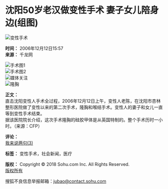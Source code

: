 # 沈阳50岁老汉做变性手术 妻子女儿陪身边(组图)

![变性手术](https://photo.sohu.com/media/qlxww.jpg)

**时间：** 2006年12月12日15:57  
**来源：** 千龙网  

![手术图1](https://photocdn.sohu.com/20061212/Img246989145.jpg)  
![手术图2](https://photocdn.sohu.com/20061212/Img246989146.jpg)  
![媒体关注](https://photocdn.sohu.com/20061212/Img246989147.jpg)  
![隆胸](https://photocdn.sohu.com/20061212/Img246989148.jpg)

**正文：**  
直击沈阳变性人手术全过程，2006年12月12日上午，变性人老陈，在沈阳市杏林整形医院做了变性以来的第二次手术，隆胸和喉结手术。变性人的妻子和女儿一直等到变性手术结束。  
据该医院院长介绍，这次手术隆胸的硅胶甲体是从英国特制的。整个手术历时一小时。（来源：CFP）  

**评论：**  
[我来说两句(3)](https://comment2.news.sohu.com/viewcomments.action?id=246989144)  

**标签：** 变性手术，社会新闻，医疗  

**版权：** Copyright © 2018 Sohu.com Inc. All Rights Reserved.   
[版权所有](https://corp.sohu.com/s2007/copyright/)  

搜狐不良信息举报邮箱：[jubao@contact.sohu.com](mailto:jubao@contact.sohu.com)
<!-- tcd_original_link http://news.sohu.com/20061212/n246989144.shtml -->
